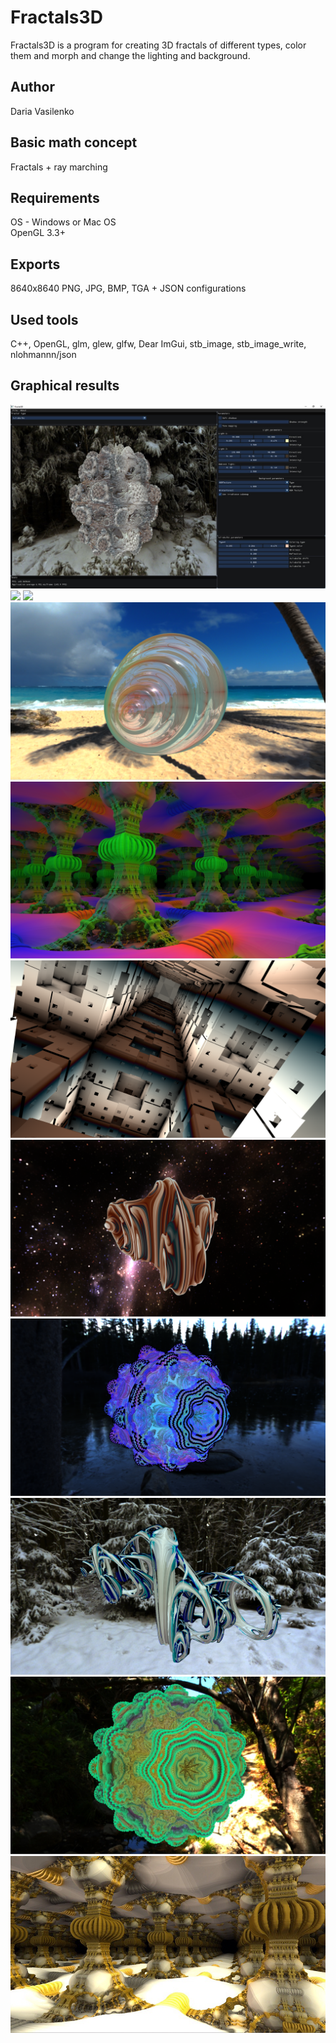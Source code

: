 # Fractals3D
Fractals3D is a program for creating 3D fractals of different types, color them and morph and change the lighting and background.

## Author
Daria Vasilenko

## Basic math concept
Fractals + ray marching

## Requirements
OS - Windows or Mac OS\
OpenGL 3.3+

## Exports
8640x8640 PNG, JPG, BMP, TGA + JSON configurations

## Used tools
C++, OpenGL, glm, glew, glfw, Dear ImGui, stb_image, stb_image_write, nlohmannn/json

## Graphical results
![](https://github.com/DashaVasilenko/Fractals/raw/master/screenshots/0.jpg)
![](https://github.com/DashaVasilenko/Fractals/raw/master/screenshots/1.png)
![](https://github.com/DashaVasilenko/Fractals/raw/master/screenshots/2_1.png)
![](https://github.com/DashaVasilenko/Fractals/raw/master/screenshots/3.png)
![](https://github.com/DashaVasilenko/Fractals/raw/master/screenshots/4.png)
![](https://github.com/DashaVasilenko/Fractals/raw/master/screenshots/5.png)
![](https://github.com/DashaVasilenko/Fractals/raw/master/screenshots/6.png)
![](https://github.com/DashaVasilenko/Fractals/raw/master/screenshots/7.png)
![](https://github.com/DashaVasilenko/Fractals/raw/master/screenshots/8.png)
![](https://github.com/DashaVasilenko/Fractals/raw/master/screenshots/9.jpg)
![](https://github.com/DashaVasilenko/Fractals/raw/master/screenshots/10.jpg)





